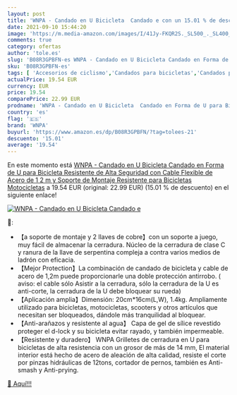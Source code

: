```yaml
---
layout: post
title: 'WNPA - Candado en U Bicicleta  Candado e con un 15.01 % de descuento'
date: 2021-09-10 15:44:20
image: 'https://m.media-amazon.com/images/I/41Jy-FKQR2S._SL500_._SL400_.jpg'
comments: true
category: ofertas
author: 'tole.es'
slug: 'B08R3GPBFN-es WNPA - Candado en U Bicicleta Candado en Forma de U para...'
sku: 'B08R3GPBFN-es'
tags: [ 'Accesorios de ciclismo','Candados para bicicletas','Candados plegables','Ciclismo','Deportes y aire libre','Ropa y equipo para deportes','bicicleta','wnpa', ]
actualPrice: 19.54 EUR
currency: EUR
price: 19.54
comparePrice: 22.99 EUR
prodname: 'WNPA - Candado en U Bicicleta  Candado en Forma de U para Bicicleta  Resistente  de Alta Seguridad  con Cable Flexible de Acero de 1 2 m y Soporte de Montaje Resistente para Bicicletas  Motocicletas'
country: 'es'
flag: '🇪🇸'
brand: 'WNPA'
buyurl: 'https://www.amazon.es/dp/B08R3GPBFN/?tag=tolees-21'
descuento: '15.01'
average: '19.54'
---
```


En este momento está [WNPA - Candado en U Bicicleta  Candado en Forma de U para Bicicleta  Resistente  de Alta Seguridad  con Cable Flexible de Acero de 1 2 m y Soporte de Montaje Resistente para Bicicletas  Motocicletas](https://www.amazon.es/dp/B08R3GPBFN/?tag=tolees-21) a 19.54 EUR (original: 22.99 EUR) (15.01 %  de descuento) en el siguiente enlace!

[![WNPA - Candado en U Bicicleta  Candado e](https://m.media-amazon.com/images/I/41Jy-FKQR2S._SL500_._SL400_.jpg)](https://www.amazon.es/dp/B08R3GPBFN/?tag=tolees-21)

🔎:

- 【a soporte de montaje y 2 llaves de cobre】con un soporte a juego, muy fácil de almacenar la cerradura. Núcleo de la cerradura de clase C y ranura de la llave de serpentina compleja a contra varios medios de ladrón con eficacia.
- 【Mejor Protection】La combinación de candado de bicicleta y cable de acero de 1,2m puede proporcionarle una doble protección antirrobo. ( aviso: el cable sólo Asistir a la cerradura, sólo la cerradura de la U es anti-corte, la cerradura de la U debe bloquear su rueda)
- 【Aplicación amplia】Dimensión: 20cm*16cm(L,W), 1.4kg. Ampliamente utilizado para bicicletas, motocicletas, scooters y otros artículos que necesitan ser bloqueados, dándole más tranquilidad al bloquear.
- 【Anti-arañazos y resistente al agua】 Capa de gel de sílice revestido proteger el d-lock y su bicicleta evitar rayado, y también impermeable.
- 【Resistente y duradero】 WNPA Grilletes de cerradura en U para bicicletas de alta resistencia con un grosor de más de 14 mm, El material interior está hecho de acero de aleación de alta calidad, resiste el corte por pinzas hidráulicas de 12tons, cortador de pernos, también es Anti-smash y Anti-prying.

[🛒 Aquí!!!](https://www.amazon.es/dp/B08R3GPBFN/?tag=tolees-21)
